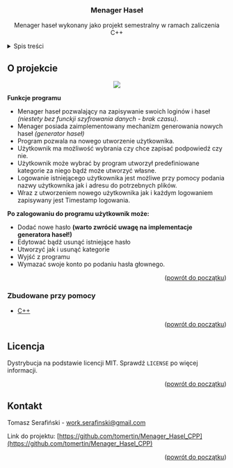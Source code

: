 <div id="top"></div>


<!-- PROJECT LOGO -->
<br />
<div align="center">
  <a href="https://github.com/tomertin/Menager_Hasel_CPP">
  </a>

<h3 align="center">Menager Haseł </h3>

  <p align="center">
    Menager haseł wykonany jako projekt semestralny w ramach zaliczenia C++
  </p>
</div>



<!-- TABLE OF CONTENTS -->
<details>
  <summary>Spis treści</summary>
  <ol>
    <li>
      <a href="#o-projekcie">O projekcie</a>
      <ul>
        <li><a href="#zbudowane-przy-pomocy">Zbudowane przy pomocy</a></li>
      </ul>
    </li>
    <li><a href="#licencja">Licencja</a></li>
    <li><a href="#kontakt">Kontakt</a></li>
  </ol>
</details>



<!-- ABOUT THE PROJECT -->
## O projekcie

<p align="center">
<img src="https://user-images.githubusercontent.com/88508650/176308028-5b6c0837-87da-4159-9390-5823a3add079.png">
</p>

**Funkcje programu**
- Menager haseł pozwalający na zapisywanie swoich loginów i haseł *(niestety bez funckji szyfrowania danych - brak czasu)*.
- Menager posiada zaimplementowany mechanizm generowania nowych haseł *(generator haseł)*
- Program pozwala na nowego utworzenie użytkownika.
- Użytkownik ma możliwość wybrania czy chce zapisać podpowiedź czy nie.
- Użytkownik może wybrać by program utworzył predefiniowane kategorie za niego bądź może utworzyć własne.
- Logowanie istniejącego użytkownika jest możliwe przy pomocy podania nazwy użytkownika jak i adresu do potrzebnych plików.
- Wraz z utworzeniem nowego użytkownika jak i każdym logowaniem zapisywany jest Timestamp logowania.

**Po zalogowaniu do programu użytkownik może:**
- Dodać nowe hasło **(warto zwrócić uwagę na implementacje generatora haseł!)**
- Edytować bądź usunąć istniejące hasło
- Utworzyć jak i usunąć kategorie
- Wyjść z programu
- Wymazać swoje konto po podaniu hasła głownego.

<p align="right">(<a href="#top">powrót do początku</a>)</p>



### Zbudowane przy pomocy

* [C++](https://cplusplus.com/)

<p align="right">(<a href="#top">powrót do początku</a>)</p>


<!-- LICENSE -->
## Licencja

Dystrybucja na podstawie licencji MIT. Sprawdź `LICENSE` po więcej informacji.

<p align="right">(<a href="#top">powrót do początku</a>)</p>



<!-- CONTACT -->
## Kontakt

Tomasz Serafiński - work.serafinski@gmail.com

Link do projektu: [https://github.com/tomertin/Menager_Hasel_CPP](https://github.com/tomertin/Menager_Hasel_CPP)

<p align="right">(<a href="#top">powrót do początku</a>)</p>
